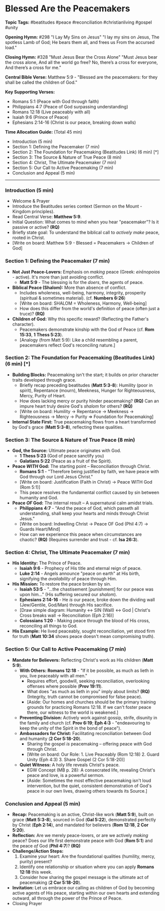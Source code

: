# Blessed Are the Peacemakers

**Topic Tags:** #beatitudes #peace #reconciliation #christianliving #gospel
#unity

**Opening Hymn:** #298 "I Lay My Sins on Jesus" "I lay my sins on Jesus, The
spotless Lamb of God; He bears them all, and frees us From the accursed load."

**Closing Hymn:** #328 "Must Jesus Bear the Cross Alone" "Must Jesus bear the
cross alone, And all the world go free? No, there’s a cross for everyone, And
there’s a cross for me."

**Central Bible Verse:** Matthew 5:9 - "Blessed are the peacemakers: for they
shall be called the children of God."

**Key Supporting Verses:**

- Romans 5:1 (Peace with God through faith)
- Philippians 4:7 (Peace of God surpassing understanding)
- Romans 12:18 (Live peaceably with all)
- Isaiah 9:6 (Prince of Peace)
- Ephesians 2:14-16 (Christ is our peace, breaking down walls)

**Time Allocation Guide:** (Total 45 min)

- Introduction (5 min)
- Section 1: Defining the Peacemaker (7 min)
- Section 2: The Foundation for Peacemaking (Beatitudes Link) (6 min) [*]
- Section 3: The Source & Nature of True Peace (8 min)
- Section 4: Christ, The Ultimate Peacemaker (7 min)
- Section 5: Our Call to Active Peacemaking (7 min)
- Conclusion and Appeal (5 min)

---

### Introduction (5 min)

- Welcome & Prayer
- Introduce the Beatitudes series context (Sermon on the Mount - Kingdom
  principles).
- Read Central Verse: **Matthew 5:9**.
- Initial Question: What comes to mind when you hear "peacemaker"? Is it passive
  or active? **(RQ)**
- Briefly state goal: To understand the biblical call to _actively make_ peace,
  rooted in Christ.
- [Write on board: Matthew 5:9 - Blessed = Peacemakers -> Children of God]

### Section 1: Defining the Peacemaker (7 min)

- **Not Just Peace-Lovers:** Emphasis on _making_ peace (Greek: _eirēnopoios_ -
  active). It's more than just avoiding conflict.
  - **Matt 5:9** - The blessing is for the _doers_, the agents of peace.
- **Biblical Peace (Shalom):** More than absence of conflict.
  - Includes wholeness, well-being, harmony, integrity, prosperity (spiritual &
    sometimes material). (cf. **Numbers 6:26**)
  - [Write on board: SHALOM = Wholeness, Harmony, Well-being]
  - How does this differ from the world's definition of peace (often just a
    truce)? **(RQ)**
- **Children of God:** Why this specific reward? (Reflecting the Father's
  character).
  - Peacemakers demonstrate kinship with the God of Peace (cf. **Rom 15:33**,
    **1 Thess 5:23**).
  - [Analogy (from Matt 5:9): Like a child resembling a parent, peacemakers
    reflect God's reconciling nature.]

### Section 2: The Foundation for Peacemaking (Beatitudes Link) (6 min) [*]

- **Building Blocks:** Peacemaking isn't the start; it builds on prior character
  traits developed through grace.
  - Briefly recap preceding beatitudes (**Matt 5:3-8**): Humility (poor in
    spirit), Repentance (mourn), Meekness, Hunger for Righteousness, Mercy,
    Purity of Heart.
  - How does lacking mercy or purity hinder peacemaking? **(RQ)** Can an impure
    heart truly desire God's _shalom_ for others? **(RQ)**
  - [Write on board: Humility -> Repentance -> Meekness -> Righteousness ->
    Mercy -> Purity => Foundation for Peacemaking]
- **Internal State First:** True peacemaking flows from a heart transformed by
  God's grace (**Matt 5:3-8**), reflecting these qualities.

### Section 3: The Source & Nature of True Peace (8 min)

- **God, the Source:** Ultimate peace originates with God.
  - **1 Thess 5:23** (God of peace sanctify you)
  - **Galatians 5:22** (Peace as a fruit of the Spirit).
- **Peace _WITH_ God:** The starting point – Reconciliation through Christ.
  - **Romans 5:1** - "Therefore being justified by faith, we have peace with God
    through our Lord Jesus Christ."
  - [Write on board: Justification (Faith in Christ) -> Peace WITH God (Rom
    5:1)]
  - This peace resolves the fundamental conflict caused by sin between humanity
    and God.
- **Peace _OF_ God:** The internal result – A supernatural calm amidst trials.
  - **Philippians 4:7** - "And the peace of God, which passeth all
    understanding, shall keep your hearts and minds through Christ Jesus."
  - [Write on board: Indwelling Christ -> Peace OF God (Phil 4:7) -> Guards
    Heart/Mind]
  - How can we experience this peace when circumstances are chaotic? **(RQ)**
    (Requires surrender and trust - cf. **Isa 26:3**).

### Section 4: Christ, The Ultimate Peacemaker (7 min)

- **His Identity:** The Prince of Peace.
  - **Isaiah 9:6** - Prophecy of His title and eternal reign of peace.
  - **Luke 2:14** - Angels announce "peace on earth" at His birth, signifying
    the _availability_ of peace through Him.
- **His Mission:** To restore the peace broken by sin.
  - **Isaiah 53:5** - "...the chastisement [punishment] for our peace was upon
    him..." (His suffering secured our _shalom_).
  - **Ephesians 2:14-16** - He _is_ our peace, broke down the dividing wall
    (Jew/Gentile, God/Man) through His sacrifice.
  - [Draw simple diagram: Humanity <-> SIN (Wall) <-> God | Christ's Cross
    breaks wall -> Reconciliation (Eph 2:16)]
  - **Colossians 1:20** - Making peace through the blood of His cross,
    reconciling all things to God.
- **His Example:** He lived peaceably, sought reconciliation, yet stood firm for
  truth (**Matt 10:34** shows peace doesn't mean compromising truth).

### Section 5: Our Call to Active Peacemaking (7 min)

- **Mandate for Believers:** Reflecting Christ's work as His children (**Matt
  5:9**).
  - **With Others:** **Romans 12:18** - "If it be possible, as much as lieth in
    you, live peaceably with all men."
    - Requires effort, goodwill, seeking reconciliation, overlooking offenses
      where possible (**Prov 19:11**).
    - What does "as much as lieth in you" imply about limits? **(RQ)**
      (Integrity, truth cannot be compromised for false peace).
    - [Aside: Our homes and churches should be the primary training grounds for
      practicing Romans 12:18. If we can't foster peace there, our witness to
      the world is weakened.]
  - **Preventing Division:** Actively work against gossip, strife, disunity in
    the family and church (cf. **Prov 6:19**; **Eph 4:3** - "endeavouring to
    keep the unity of the Spirit in the bond of peace").
  - **Ambassadors for Christ:** Facilitating reconciliation between God and
    humanity (**2 Cor 5:18-20**).
    - Sharing the gospel _is_ peacemaking – offering peace _with_ God through
      Christ.
    - [Write on board: Our Role: 1. Live Peaceably (Rom 12:18) 2. Guard Unity
      (Eph 4:3) 3. Share Gospel (2 Cor 5:18-20)]
  - **Quiet Witness:** A holy life reveals Christ's peace.
    - EGW Concept (MB p. 28): A consecrated life, revealing Christ's peace and
      love, is a powerful sermon.
    - [Aside: Sometimes the most effective peacemaking isn't loud intervention,
      but the quiet, consistent demonstration of God's peace in our own lives,
      drawing others towards its Source.]

### Conclusion and Appeal (5 min)

- **Recap:** Peacemaking is an active, Christ-like work (**Matt 5:9**), built on
  grace (**Matt 5:3-8**), sourced in God (**Gal 5:22**), demonstrated perfectly
  by Christ (**Eph 2:14**), and mandated for believers (**Rom 12:18**, **2 Cor
  5:20**).
- **Reflection:** Are we merely peace-lovers, or are we actively _making_ peace?
  Does our life first demonstrate peace _with_ God (**Rom 5:1**) and the peace
  _of_ God (**Phil 4:7**)? **(RQ)**
- **Challenge/Action Steps:**
  1.  Examine your heart: Are the foundational qualities (humility, mercy,
      purity) present?
  2.  Identify one relationship or situation where you can apply **Romans
      12:18** this week.
  3.  Consider how sharing the gospel message is the ultimate act of peacemaking
      (**2 Cor 5:18-20**).
- **Invitation:** Let us embrace our calling as children of God by becoming
  active agents of His peace, starting within our own hearts and extending
  outward, all through the power of the Prince of Peace.
- Closing Prayer
